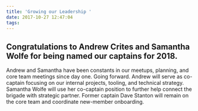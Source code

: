 ```yaml
---
title: 'Growing our Leadership '
date: 2017-10-27 12:47:04
tags:
---
```


## Congratulations to Andrew Crites and Samantha Wolfe for being named our captains for 2018.

Andrew and Samantha have been constants in our meetups, planning, and core team meetings since day one. Going forward. Andrew will serve as co-captain focusing on our internal projects, tooling, and technical strategy. Samantha Wolfe will use her co-captain position to further help connect the brigade with strategic partner. Former captain Dave Stanton will remain on the core team and coordinate new-member onboarding.
